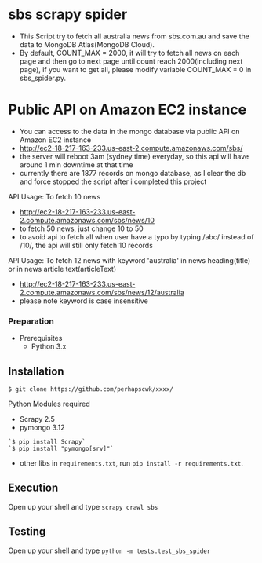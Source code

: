 # sbs scrapy spider

- This Script try to fetch all australia news from sbs.com.au and save the data to MongoDB Atlas(MongoDB Cloud).
- By default, COUNT_MAX = 2000, it will try to fetch all news on each page and then go to next page until count reach 2000(including next page), if you want to get all, please modify variable COUNT_MAX = 0 in sbs_spider.py. 

# Public API on Amazon EC2 instance

- You can access to the data in the mongo database via public API on Amazon EC2 instance
- http://ec2-18-217-163-233.us-east-2.compute.amazonaws.com/sbs/
- the server will reboot 3am (sydney time) everyday, so this api will have around 1 min downtime at that time
- currently there are 1877 records on mongo database, as I clear the db and force stopped the script after i completed this project

API Usage: To fetch 10 news 

- http://ec2-18-217-163-233.us-east-2.compute.amazonaws.com/sbs/news/10
- to fetch 50 news, just change 10 to 50
- to avoid api to fetch all when user have a typo by typing /abc/ instead of /10/, the api will still only fetch 10 records

API Usage: To fetch 12 news with keyword 'australia' in news heading(title) or in news article text(articleText)

- http://ec2-18-217-163-233.us-east-2.compute.amazonaws.com/sbs/news/12/australia
- please note keyword is case insensitive

### Preparation

- Prerequisites
  - Python 3.x

## Installation

`$ git clone https://github.com/perhapscwk/xxxx/`

 Python Modules required
 - Scrapy 2.5
 - pymongo 3.12
 
```
`$ pip install Scrapy`
`$ pip install "pymongo[srv]"`
```
  - other libs in ```requirements.txt```, run ```pip install -r requirements.txt```.

## Execution

Open up your shell and type	`scrapy crawl sbs`

## Testing

Open up your shell and type	`python -m tests.test_sbs_spider`

